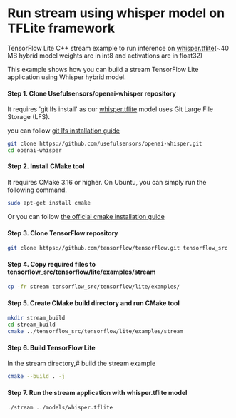# Run stream using whisper model on TFLite framework
TensorFlow Lite C++ stream example to run inference on [whisper.tflite](https://github.com/usefulsensors/openai-whisper/blob/main/models/whisper.tflite)(~40 MB hybrid model weights are in int8 and activations are in float32)

This example shows how you can build a stream TensorFlow Lite application using Whisper hybrid model.

#### Step 1. Clone Usefulsensors/openai-whisper repository

It requires 'git lfs install' as our [whisper.tflite](https://github.com/usefulsensors/openai-whisper/blob/main/models/whisper.tflite) model uses Git Large File Storage (LFS).

you can follow
[git lfs installation guide](https://git-lfs.github.com/)

```sh
git clone https://github.com/usefulsensors/openai-whisper.git
cd openai-whisper
```
#### Step 2. Install CMake tool

It requires CMake 3.16 or higher. On Ubuntu, you can simply run the following
command.

```sh
sudo apt-get install cmake
```
Or you can follow
[the official cmake installation guide](https://cmake.org/install/)

#### Step 3. Clone TensorFlow repository

```sh
git clone https://github.com/tensorflow/tensorflow.git tensorflow_src
```

#### Step 4. Copy required files to tensorflow_src/tensorflow/lite/examples/stream

```sh
cp -fr stream tensorflow_src/tensorflow/lite/examples/
```

#### Step 5. Create CMake build directory and run CMake tool

```sh
mkdir stream_build
cd stream_build
cmake ../tensorflow_src/tensorflow/lite/examples/stream
```

#### Step 6. Build TensorFlow Lite

In the stream directory,# build the stream example

```sh
cmake --build . -j
```

#### Step 7. Run the stream application with whisper.tflite model
```sh
./stream ../models/whisper.tflite
```


